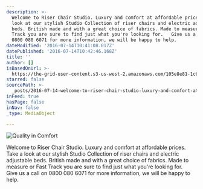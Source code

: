 ```yaml
---
description: >-
  Welcome to Riser Chair Studio. Luxury and comfort at affordable prices. Take a
  look at our stylish Studio Collection of riser chairs and electric adjustable
  beds. British made and with a great choice of fabrics. Made to measure or Fast
  Track you are sure to find just what you're looking for.   Give us a call on
  0800 080 6071 for more information, we will be happy to help.
dateModified: '2016-07-14T10:41:08.017Z'
datePublished: '2016-07-14T10:42:46.168Z'
title: ''
author: []
isBasedOnUrl: >-
  https://the-grid-user-content.s3-us-west-2.amazonaws.com/105e8e81-1c62-44a6-9401-60466715cea1.jpg
starred: false
sourcePath: >-
  _posts/2016-07-14-welcome-to-riser-chair-studio-luxury-and-comfort-at-afforda.md
inFeed: true
hasPage: false
inNav: false
_type: MediaObject

---
```

![Quality in Comfort](https://the-grid-user-content.s3-us-west-2.amazonaws.com/105e8e81-1c62-44a6-9401-60466715cea1.jpg)

Welcome to Riser Chair Studio. Luxury and comfort at affordable prices. Take a look at our stylish Studio Collection of riser chairs and electric adjustable beds. British made and with a great choice of fabrics. Made to measure or Fast Track you are sure to find just what you're looking for.   
Give us a call on 0800 080 6071 for more information, we will be happy to help.